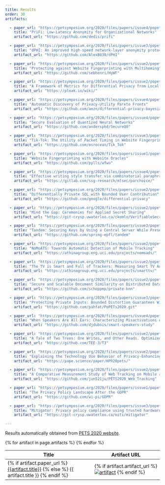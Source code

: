 ```yaml
---
title: Results
order: 30
artifacts:

  - paper_url: "https://petsymposium.org/2020/files/papers/issue4/popets-2020-0059.pdf"
    title: "PriFi: Low-Latency Anonymity for Organizational Networks"
    artifact_url: "https://github.com/dedis/prifi"

  - paper_url: "https://petsymposium.org/2020/files/papers/issue3/popets-2020-0054.pdf"
    title: "dPHI: An improved high-speed network-layer anonymity protocol"
    artifact_url: "https://github.com/AlexB030/dPHI"

  - paper_url: "https://petsymposium.org/2020/files/papers/issue2/popets-2020-0019.pdf"
    title: "Protecting against Website Fingerprinting with Multihoming"
    artifact_url: "https://github.com/sebhenri/HyWF"

  - paper_url: "https://petsymposium.org/2020/files/papers/issue2/popets-2020-0023.pdf"
    title: "A Framework of Metrics for Differential Privacy from Local Sensitivity"
    artifact_url: "https://pleak.io/wiki/"

  - paper_url: "https://petsymposium.org/2020/files/papers/issue4/popets-2020-0058.pdf"
    title: "Automatic Discovery of Privacy-Utility Pareto Fronts"
    artifact_url: "https://github.com/amzn/differential-privacy-bayesian-optimization"

  - paper_url: "https://petsymposium.org/2020/files/papers/issue4/popets-2020-0075.pdf"
    title: "Secure Evaluation of Quantized Neural Networks"
    artifact_url: "https://github.com/anderspkd/SecureQ8"

  - paper_url: "https://petsymposium.org/2020/files/papers/issue3/popets-2020-0043.pdf"
    title: "Tik-Tok: The Utility of Packet Timing in Website Fingerprinting Attacks"
    artifact_url: "https://github.com/msrocean/Tik_Tok"

  - paper_url: "https://petsymposium.org/2020/files/papers/issue1/popets-2020-0013.pdf"
    title: "Website Fingerprinting with Website Oracles"
    artifact_url: "https://github.com/pylls/wfwo"

  - paper_url: "https://petsymposium.org/2020/files/papers/issue4/popets-2020-0066.pdf"
    title: "Effective writing style transfer via combinatorial paraphrasing"
    artifact_url: "https://gitlab.com/ssg-research/mlsec/parchoice/"

  - paper_url: "https://petsymposium.org/2020/files/papers/issue2/popets-2020-0025.pdf"
    title: "Differentially Private SQL with Bounded User Contribution"
    artifact_url: "https://github.com/google/differential-privacy"

  - paper_url: "https://petsymposium.org/2020/files/papers/issue2/popets-2020-0033.pdf"
    title: "Mind the Gap: Ceremonies for Applied Secret Sharing"
    artifact_url: "https://git-crysp.uwaterloo.ca/ckomlo/VerifiableSecretSharing"

  - paper_url: "https://petsymposium.org/2020/files/papers/issue3/popets-2020-0055.pdf"
    title: "Tandem: Securing Keys by Using a Central Server While Preserving Privacy"
    artifact_url: "https://github.com/spring-epfl/tandem"

  - paper_url: "https://petsymposium.org/2020/files/papers/issue2/popets-2020-0017.pdf"
    title: "NoMoATS: Towards Automatic Detection of Mobile Tracking"
    artifact_url: "https://athinagroup.eng.uci.edu/projects/nomoads/"

  - paper_url: "https://petsymposium.org/2020/files/papers/issue2/popets-2020-0021.pdf"
    title: "The TV is Smart and Full of Trackers: Measuring Smart TV Advertising and Tracking"
    artifact_url: "https://athinagroup.eng.uci.edu/projects/smarttv/"

  - paper_url: "https://petsymposium.org/2020/files/papers/issue2/popets-2020-0024.pdf"
    title: "Secure and Scalable Document Similarity on Distributed Databases: Differential Privacy to the Rescue"
    artifact_url: "https://github.com/schoppmp/private-knn"

  - paper_url: "https://petsymposium.org/2020/files/papers/issue3/popets-2020-0053.pdf"
    title: "Protecting Private Inputs: Bounded Distortion Guarantees With Randomised Approximations"
    artifact_url: "https://github.com/pahfat/PoPETs2020.git"

  - paper_url: "https://petsymposium.org/2020/files/papers/issue4/popets-2020-0070.pdf"
    title: "When Speakers Are All Ears: Characterizing Misactivations of IoT Smart Speakers"
    artifact_url: "https://github.com/djdubois/smart-speakers-study"

  - paper_url: "https://petsymposium.org/2020/files/papers/issue2/popets-2020-0039.pdf"
    title: "A Tale of Two Trees: One Writes, and Other Reads. Optimized Oblivious Accesses to Large-Scale Blockchains"
    artifact_url: "https://github.com/TEE-3/T3"

  - paper_url: "https://petsymposium.org/2020/files/papers/issue2/popets-2020-0020.pdf"
    title: "Explaining the Technology Use Behavior of Privacy-Enhancing Technologies: The Case of Tor and JonDonym"
    artifact_url: "https://pape.science/paper/HPR20pets/"

  - paper_url: "https://petsymposium.org/2020/files/papers/issue2/popets-2020-0016.pdf"
    title: "A Comparative Measurement Study of Web Tracking on Mobile and Desktop Environments"
    artifact_url: "https://github.com/jun521ju/PETS2020_Web_Tracking"

  - paper_url: "https://petsymposium.org/2020/files/papers/issue1/popets-2020-0004.pdf"
    title: "The Privacy Policy Landscape After the GDPR"
    artifact_url: "https://github.com/wi-pi/GDPR"

  - paper_url: "https://petsymposium.org/2020/files/papers/issue3/popets-2020-0049.pdf"
    title: "Mitigator: Privacy policy compliance using trusted hardware"
    artifact_url: "https://git-crysp.uwaterloo.ca/miti/mitigator"

---
```


Results automatically obtained from <a href="https://petsymposium.org/2020/program.php">PETS 2020 website</a>.

<table>
  <thead>
    <tr>
      <th>Title</th>
      <th>Artifact URL</th>
    </tr>
  </thead>
  <tbody>
  {% for artifact in page.artifacts %}
    <tr>
      <td>
        {% if artifact.paper_url %}
          <a href="{{artifact.paper_url}}">{{artifact.title}}</a>
        {% else %}
          {{ artifact.title }}
        {% endif %}
      </td>
      <td>
        {% if artifact.artifact_url %}
          <a href="{{artifact.artifact_url}}"><img src ="{{ site.baseurl }}/images/pets-badge-artifact-2020.png" alt="artifact"></a>
        {% endif %}
      </td>
    </tr>
  {% endfor %}
  </tbody>
</table>

